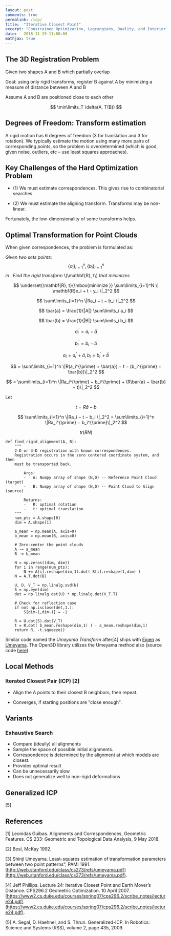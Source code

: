 ```yaml
---
layout: post
comments: true
permalink: /icp/
title:  "Iterative Closest Point"
excerpt: "Constrained Optimization, Lagrangians, Duality, and Interior Point Methods"
date:   2018-11-29 11:00:00
mathjax: true
---
```



## The 3D Registration Problem
Given two shapes A and B which partially overlap

Goal: using only rigid transforms, register B against A by minimizing a measure of distance between A and B

Assume A and B are positioned close to each other

$$
\min\limits_T \delta(A, T(B))
$$


## Degrees of Freedom: Transform estimation

A rigid motion has 6 degrees of freedom (3 for translation and 3 for rotation). We typically estimate the motion using many more pairs of corresponding points, so the problem is overdetermined (which is good, given noise, outliers, etc – use least squares approaches).


## Key Challenges of the Hard Optimization Problem

- (1) We must estimate correspondences. This gives rise to combinatorial searches.

- (2) We must estimate the aligning transform. Transforms may be non-linear.

Fortunately, the low-dimensionality of some transforms helps.

## Optimal Transformation for Point Clouds



When given correspondences, the problem is formulated as:

*Given two sets points:* $$ \{a_i \}_{i=1}^n, \{ b_i \}_{i=1}^n $$ *in*   . *Find the rigid transform* \\(\mathbf{R}, t\\) *that minimizes*

$$
\underset{\mathbf{R}, t}{\mbox{minimize }} \sum\limits_{i=1}^N \| \mathbf{R}x_i + t - y_i \|_2^2
$$




$$
\sum\limits_{i=1}^n \|Ra_i − t − b_i \|_2^2
$$

$$
\bar{a} = \frac{1}{|A|} \sum\limits_i a_i
$$

$$
\bar{b} = \frac{1}{|B|} \sum\limits_i b_i
$$

$$
a_i^{\prime} = a_i − \bar{a}
$$

$$
b_i^{\prime} = b_i − \bar{b} 
$$

$$
a_i = a_i^{\prime} + \bar{a},  b_i = b_i^{\prime} + \bar{b}
$$

$$
= \sum\limits_{i=1}^n \|R(a_i^{\prime} + \bar{a}) − t − (b_i^{\prime} + \bar{b})\|_2^2
$$

$$
= \sum\limits_{i=1}^n \|Ra_i^{\prime} − b_i^{\prime} + (R\bar{a} − \bar{b} − t)\|_2^2
$$


Let

$$
t = R\bar{a} − \bar{b}
$$

$$
\sum\limits_{i=1}^n \|Ra_i − t − b_i \|_2^2 = \sum\limits_{i=1}^n \|Ra_i^{\prime} − b_i^{\prime}\|_2^2
$$


$$
tr(RN)
$$















```
def find_rigid_alignment(A, B):
	"""
	2-D or 3-D registration with known correspondences.
	Registration occurs in the zero centered coordinate system, and then
	must be transported back.

		Args:
		-	A: Numpy array of shape (N,D) -- Reference Point Cloud (target)
		-	B: Numpy array of shape (N,D) -- Point Cloud to Align (source)

		Returns:
		-	R: optimal rotation
		-	t: optimal translation
	"""
	num_pts = A.shape[0]
	dim = A.shape[1]

	a_mean = np.mean(A, axis=0)
	b_mean = np.mean(B, axis=0)

	# Zero-center the point clouds
	A -= a_mean
	B -= b_mean

	N = np.zeros((dim, dim))
	for i in range(num_pts):
		N += A[i].reshape(dim,1).dot( B[i].reshape(1,dim) )
	N = A.T.dot(B)

	U, D, V_T = np.linalg.svd(N)
	S = np.eye(dim)
	det = np.linalg.det(U) * np.linalg.det(V_T.T)
	
	# Check for reflection case
	if not np.isclose(det,1.):
		S[dim-1,dim-1] = -1

	R = U.dot(S).dot(V_T)
	t = R.dot( b_mean.reshape(dim,1) ) - a_mean.reshape(dim,1)
	return R, -t.squeeze()
```

Similar code named the *Umeyama Transform* after[4] ships with [Eigen](https://eigen.tuxfamily.org/dox/group__Geometry__Module.html#gab3f5a82a24490b936f8694cf8fef8e60) as [Umeyama](https://eigen.tuxfamily.org/dox/Umeyama_8h_source.html). The Open3D library utilizes the Umeyama method also (source code [here](https://github.com/IntelVCL/Open3D/blob/master/src/Core/Registration/TransformationEstimation.cpp#L47)).

## Local Methods

### Iterated Closest Pair (ICP) [2]

- Align the A points to their closest B neighbors, then repeat.

- Converges, if starting positions are "close enough".


## Variants

### Exhaustive Search

- Compare (ideally) all alignments
- Sample the space of possible initial alignments.
- Correspondence is determined by the alignment at which models are closest.
- Provides optimal result
- Can be unnecessarily slow
- Does not generalize well to non-rigid deformations

## Generalized ICP

[5]


## References

[1] Leonidas Guibas. Alignments and Correspondences, Geometric Features. CS 233: Geometric and Topological Data Analysis, 9 May 2018.

[2] Besl, McKay 1992.

[3] Shinji Umeyama. Least-squares estimation of transformation parameters between two point patterns", PAMI 1991. [http://web.stanford.edu/class/cs273/refs/umeyama.pdf](http://web.stanford.edu/class/cs273/refs/umeyama.pdf).

[4] Jeff Phillips. Lecture 24: Iterative Closest Point and Earth Mover’s Distance. CPS296.2 Geometric Optimization. 10 April 2007. [https://www2.cs.duke.edu/courses/spring07/cps296.2/scribe_notes/lecture24.pdf](https://www2.cs.duke.edu/courses/spring07/cps296.2/scribe_notes/lecture24.pdf).

[5] A. Segal, D. Haehnel, and S. Thrun. Generalized-ICP. In Robotics: Science and Systems (RSS), volume 2, page 435, 2009.

